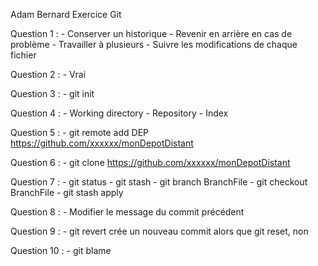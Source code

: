 Adam Bernard Exercice Git

Question 1 : 
    - Conserver un historique
    - Revenir en arrière en cas de problème
    - Travailler à plusieurs
    - Suivre les modifications de chaque fichier

Question 2 :
    - Vrai

Question 3 :
    - git init

Question 4 :
    - Working directory
    - Repository
    - Index

Question 5 :
    - git remote add DEP https://github.com/xxxxxx/monDepotDistant

Question 6 :
    - git clone https://github.com/xxxxxx/monDepotDistant

Question 7 :
    - git status
    - git stash
    - git branch BranchFile
    - git checkout BranchFile
    - git stash apply

Question 8 :
    - Modifier le message du commit précédent

Question 9 :
    - git revert crée un nouveau commit alors que git reset, non

Question 10 :
    - git blame

